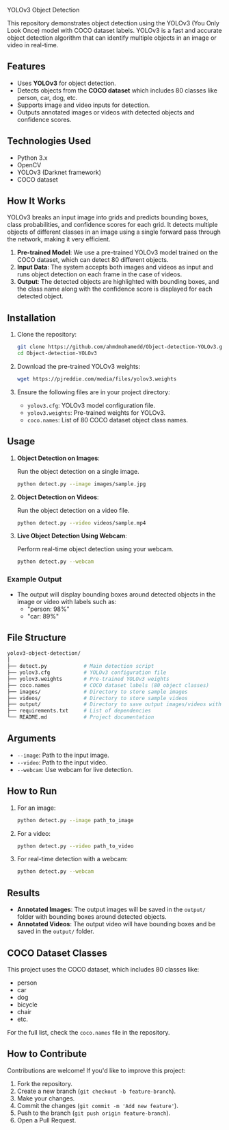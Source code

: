 YOLOv3 Object Detection

This repository demonstrates object detection using the YOLOv3 (You Only Look Once) model with COCO dataset labels. YOLOv3 is a fast and accurate object detection algorithm that can identify multiple objects in an image or video in real-time.

## Features

- Uses **YOLOv3** for object detection.
- Detects objects from the **COCO dataset** which includes 80 classes like person, car, dog, etc.
- Supports image and video inputs for detection.
- Outputs annotated images or videos with detected objects and confidence scores.

## Technologies Used

- Python 3.x
- OpenCV
- YOLOv3 (Darknet framework)
- COCO dataset

## How It Works

YOLOv3 breaks an input image into grids and predicts bounding boxes, class probabilities, and confidence scores for each grid. It detects multiple objects of different classes in an image using a single forward pass through the network, making it very efficient.

1. **Pre-trained Model**: We use a pre-trained YOLOv3 model trained on the COCO dataset, which can detect 80 different objects.
2. **Input Data**: The system accepts both images and videos as input and runs object detection on each frame in the case of videos.
3. **Output**: The detected objects are highlighted with bounding boxes, and the class name along with the confidence score is displayed for each detected object.

## Installation

1. Clone the repository:

    ```bash
    git clone https://github.com/ahmdmohamedd/Object-detection-YOLOv3.git
    cd Object-detection-YOLOv3
    ```

2. Download the pre-trained YOLOv3 weights:

    ```bash
    wget https://pjreddie.com/media/files/yolov3.weights
    ```

3. Ensure the following files are in your project directory:

    - `yolov3.cfg`: YOLOv3 model configuration file.
    - `yolov3.weights`: Pre-trained weights for YOLOv3.
    - `coco.names`: List of 80 COCO dataset object class names.

## Usage

1. **Object Detection on Images**:

    Run the object detection on a single image.

    ```bash
    python detect.py --image images/sample.jpg
    ```

2. **Object Detection on Videos**:

    Run the object detection on a video file.

    ```bash
    python detect.py --video videos/sample.mp4
    ```

3. **Live Object Detection Using Webcam**:

    Perform real-time object detection using your webcam.

    ```bash
    python detect.py --webcam
    ```

### Example Output

- The output will display bounding boxes around detected objects in the image or video with labels such as:
  - "person: 98%" 
  - "car: 89%"

## File Structure

```bash
yolov3-object-detection/
│
├── detect.py            # Main detection script
├── yolov3.cfg           # YOLOv3 configuration file
├── yolov3.weights       # Pre-trained YOLOv3 weights
├── coco.names           # COCO dataset labels (80 object classes)
├── images/              # Directory to store sample images
├── videos/              # Directory to store sample videos
├── output/              # Directory to save output images/videos with detections
├── requirements.txt     # List of dependencies
└── README.md            # Project documentation
```

## Arguments

- `--image`: Path to the input image.
- `--video`: Path to the input video.
- `--webcam`: Use webcam for live detection.

## How to Run

1. For an image:

    ```bash
    python detect.py --image path_to_image
    ```

2. For a video:

    ```bash
    python detect.py --video path_to_video
    ```

3. For real-time detection with a webcam:

    ```bash
    python detect.py --webcam
    ```

## Results

- **Annotated Images**: The output images will be saved in the `output/` folder with bounding boxes around detected objects.
- **Annotated Videos**: The output video will have bounding boxes and be saved in the `output/` folder.

## COCO Dataset Classes

This project uses the COCO dataset, which includes 80 classes like:

- person
- car
- dog
- bicycle
- chair
- etc.

For the full list, check the `coco.names` file in the repository.

## How to Contribute

Contributions are welcome! If you'd like to improve this project:

1. Fork the repository.
2. Create a new branch (`git checkout -b feature-branch`).
3. Make your changes.
4. Commit the changes (`git commit -m 'Add new feature'`).
5. Push to the branch (`git push origin feature-branch`).
6. Open a Pull Request.
